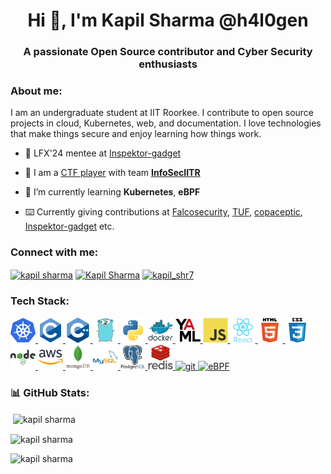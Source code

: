 <h1 align="center">Hi 👋, I'm Kapil Sharma   @h4l0gen</h1>
<h3 align="center">A passionate Open Source contributor and Cyber Security enthusiasts</h3>

<h3 aligin="left">About me:</h3>
<p>I am an undergraduate student at IIT Roorkee. I contribute to open source projects in cloud, Kubernetes, web, and documentation. I love technologies that make things secure and enjoy learning how things work.

- 🚀 LFX'24 mentee at [Inspektor-gadget](https://github.com/inspektor-gadget/)

- 🔭 I am a [CTF player](https://ctftime.org/user/161669) with team **[InfoSecIITR](https://ctftime.org/team/16691)**
  
- 🌱 I’m currently learning **Kubernetes**, **eBPF**

- ⌨️ Currently giving contributions at [Falcosecurity](https://github.com/falcosecurity/), [TUF](https://github.com/theupdateframework/), [copaceptic](https://github.com/project-copacetic/copacetic), [Inspektor-gadget](https://github.com/inspektor-gadget/inspektor-gadget/) etc.

<h3 align="left">Connect with me:</h3>
<p align="left">
<a href="https://x.com/kapilsh06216614" target="blank"><img align="center" src="https://raw.githubusercontent.com/rahuldkjain/github-profile-readme-generator/master/src/images/icons/Social/twitter.svg" alt="kapil sharma" height="30" width="40" /></a>
<a href="https://www.linkedin.com/in/kapil-sharma-a5b93021b/" target="blank"><img align="center" src="https://raw.githubusercontent.com/rahuldkjain/github-profile-readme-generator/master/src/images/icons/Social/linked-in-alt.svg" alt="Kapil Sharma" height="30" width="40" /></a>
<a href="https://instagram.com/kapil_shr7" target="blank"><img align="center" src="https://raw.githubusercontent.com/rahuldkjain/github-profile-readme-generator/master/src/images/icons/Social/instagram.svg" alt="kapil_shr7" height="30" width="40" /></a>
</p>

<h3 align="left">Tech Stack:</h3>
<p align="left">
   <a href="https://kubernetes.io/" target="_blank" rel="noreferrer">
    <img
      src="https://raw.githubusercontent.com/devicons/devicon/master/icons/kubernetes/kubernetes-plain.svg"
      alt="kubernetes"
      width="40"
      height="40"
    />
  </a>
  <a href="https://www.cprogramming.com/" target="_blank" rel="noreferrer">
    <img
      src="https://raw.githubusercontent.com/devicons/devicon/master/icons/c/c-original.svg"
      alt="c"
      width="40"
      height="40"
    />
  </a>
  <a href="https://www.w3schools.com/cpp/" target="_blank" rel="noreferrer">
    <img
      src="https://raw.githubusercontent.com/devicons/devicon/master/icons/cplusplus/cplusplus-original.svg"
      alt="cplusplus"
      width="40"
      height="40"
    />
  </a>
  <a href="https://golang.org" target="_blank" rel="noreferrer">
    <img
      src="https://raw.githubusercontent.com/devicons/devicon/master/icons/go/go-original.svg"
      alt="go"
      width="40"
      height="40"
    />
  </a>
  <a href="https://www.python.org/" target="_blank" rel="noreferrer">
    <img
      src="https://raw.githubusercontent.com/devicons/devicon/master/icons/python/python-original.svg"
      alt="python"
      width="40"
      height="40"
    />
  </a>
    <a href="https://www.docker.com/" target="_blank" rel="noreferrer">
    <img
      src="https://raw.githubusercontent.com/devicons/devicon/master/icons/docker/docker-original-wordmark.svg"
      alt="docker"
      width="40"
      height="40"
    />
  </a>
  <a href="https://yaml.org/" target="_blank" rel="noreferrer">
    <img
      src="https://raw.githubusercontent.com/devicons/devicon/master/icons/yaml/yaml-original.svg"
      alt="yaml"
      width="40"
      height="40"
    />
  </a>
    <a
    href="https://developer.mozilla.org/en-US/docs/Web/JavaScript"
    target="_blank"
    rel="noreferrer"
  >
    <img
      src="https://raw.githubusercontent.com/devicons/devicon/master/icons/javascript/javascript-original.svg"
      alt="javascript"
      width="40"
      height="40"
    />
  </a>
  <a href="https://reactjs.org/" target="_blank" rel="noreferrer">
    <img
      src="https://raw.githubusercontent.com/devicons/devicon/master/icons/react/react-original-wordmark.svg"
      alt="react"
      width="40"
      height="40"
    />
  </a>
  <a href="https://www.w3.org/html/" target="_blank" rel="noreferrer">
    <img
      src="https://raw.githubusercontent.com/devicons/devicon/master/icons/html5/html5-original-wordmark.svg"
      alt="html5"
      width="40"
      height="40"
    />
  </a>
  <a href="https://www.w3schools.com/css/" target="_blank" rel="noreferrer">
    <img
      src="https://raw.githubusercontent.com/devicons/devicon/master/icons/css3/css3-original-wordmark.svg"
      alt="css3"
      width="40"
      height="40"
    />
  </a>
  <a href="https://nodejs.org" target="_blank" rel="noreferrer">
    <img
      src="https://raw.githubusercontent.com/devicons/devicon/master/icons/nodejs/nodejs-original-wordmark.svg"
      alt="nodejs"
      width="40"
      height="40"
    />
  </a>
  <a href="https://aws.amazon.com/dynamodb/" target="_blank" rel="noreferrer">
  <img
    src="https://raw.githubusercontent.com/devicons/devicon/master/icons/amazonwebservices/amazonwebservices-original-wordmark.svg"
    alt="dynamodb"
    width="40"
    height="40"
  />
</a>
  <a href="https://www.mongodb.com/" target="_blank" rel="noreferrer">
    <img
      src="https://raw.githubusercontent.com/devicons/devicon/master/icons/mongodb/mongodb-original-wordmark.svg"
      alt="mongodb"
      width="40"
      height="40"
    />
  </a>
  <a href="https://www.mysql.com/" target="_blank" rel="noreferrer">
    <img
      src="https://raw.githubusercontent.com/devicons/devicon/master/icons/mysql/mysql-original-wordmark.svg"
      alt="mysql"
      width="40"
      height="40"
    />
  </a>
  <a href="https://www.postgresql.org" target="_blank" rel="noreferrer">
    <img
      src="https://raw.githubusercontent.com/devicons/devicon/master/icons/postgresql/postgresql-original-wordmark.svg"
      alt="postgresql"
      width="40"
      height="40"
    />
  </a>
  <a href="https://redis.io" target="_blank" rel="noreferrer">
    <img
      src="https://raw.githubusercontent.com/devicons/devicon/master/icons/redis/redis-original-wordmark.svg"
      alt="redis"
      width="40"
      height="40"
    />
  </a>
  <a href="https://git-scm.com/" target="_blank" rel="noreferrer">
    <img
      src="https://www.vectorlogo.zone/logos/git-scm/git-scm-icon.svg"
      alt="git"
      width="40"
      height="40"
    />
  </a>


  <a href="https://cilium.io/" target="_blank" rel="noreferrer">
    <img
      src="https://raw.githubusercontent.com/cilium/logos/master/cilium-icon-color.svg"
      alt="eBPF"
      width="40"
      height="40"
    />
  </a>
  </p>

<h3 align="left"> 📊 GitHub Stats:</h3>


<p>&nbsp;<img align="center" src="https://github-readme-stats.vercel.app/api?username=h4l0gen&show_icons=true&locale=en&theme=dark" alt="kapil sharma" /></p>
<p><img align="center" src="https://github-readme-streak-stats.herokuapp.com/?user=h4l0gen&theme=dark" alt="kapil sharma" /></p>
<p><img align="left" src="https://github-readme-stats.vercel.app/api/top-langs?username=h4l0gen&show_icons=true&locale=en&layout=compact&theme=dark" alt="kapil sharma" /></p>
